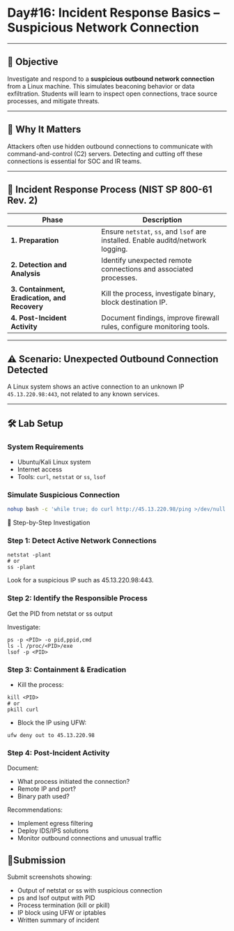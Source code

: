 # **Day#16: Incident Response Basics – Suspicious Network Connection**

---

## 🎯 **Objective**

Investigate and respond to a **suspicious outbound network connection** from a Linux machine. This simulates beaconing behavior or data exfiltration. Students will learn to inspect open connections, trace source processes, and mitigate threats.

---

## 📘 **Why It Matters**

Attackers often use hidden outbound connections to communicate with command-and-control (C2) servers. Detecting and cutting off these connections is essential for SOC and IR teams.

---

## 🔁 **Incident Response Process (NIST SP 800-61 Rev. 2)**

| **Phase** | **Description** |
|----------|-----------------|
| **1. Preparation** | Ensure `netstat`, `ss`, and `lsof` are installed. Enable auditd/network logging. |
| **2. Detection and Analysis** | Identify unexpected remote connections and associated processes. |
| **3. Containment, Eradication, and Recovery** | Kill the process, investigate binary, block destination IP. |
| **4. Post-Incident Activity** | Document findings, improve firewall rules, configure monitoring tools. |

---

## ⚠️ **Scenario: Unexpected Outbound Connection Detected**

A Linux system shows an active connection to an unknown IP `45.13.220.98:443`, not related to any known services.

---

## 🛠️ **Lab Setup**

### **System Requirements**
- Ubuntu/Kali Linux system
- Internet access
- Tools: `curl`, `netstat` or `ss`, `lsof`

### **Simulate Suspicious Connection**
```bash
nohup bash -c 'while true; do curl http://45.13.220.98/ping >/dev/null 2>&1; sleep 30; done' &
```

🧪 Step-by-Step Investigation
### Step 1: Detect Active Network Connections
```
netstat -plant
# or
ss -plant
```
Look for a suspicious IP such as 45.13.220.98:443.

### Step 2: Identify the Responsible Process
Get the PID from netstat or ss output

Investigate:

```
ps -p <PID> -o pid,ppid,cmd
ls -l /proc/<PID>/exe
lsof -p <PID>
```
### Step 3: Containment & Eradication
- Kill the process:

```
kill <PID>
# or
pkill curl
```
- Block the IP using UFW:

```
ufw deny out to 45.13.220.98
```
### Step 4: Post-Incident Activity
Document:
- What process initiated the connection?
- Remote IP and port?
- Binary path used?

Recommendations:
- Implement egress filtering
- Deploy IDS/IPS solutions
- Monitor outbound connections and unusual traffic


## 📸Submission
Submit screenshots showing:
- Output of netstat or ss with suspicious connection
- ps and lsof output with PID
- Process termination (kill or pkill)
- IP block using UFW or iptables
- Written summary of incident
